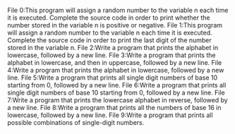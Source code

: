 File 0:This program will assign a random number to the variable n each time it is executed. Complete the source code in order to print whether the number stored in the variable n is positive or negative.
File 1:This program will assign a random number to the variable n each time it is executed. Complete the source code in order to print the last digit of the number stored in the variable n.
File 2:Write a program that prints the alphabet in lowercase, followed by a new line.
File 3:Write a program that prints the alphabet in lowercase, and then in uppercase, followed by a new line.
File 4:Write a program that prints the alphabet in lowercase, followed by a new line.
File 5:Write a program that prints all single digit numbers of base 10 starting from 0, followed by a new line.
File 6:Write a program that prints all single digit numbers of base 10 starting from 0, followed by a new line.
File 7:Write a program that prints the lowercase alphabet in reverse, followed by a new line.
File 8:Write a program that prints all the numbers of base 16 in lowercase, followed by a new line.
File 9:Write a program that prints all possible combinations of single-digit numbers.
